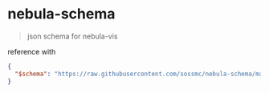 # nebula-schema

> json schema for nebula-vis

reference with

```json
{
  "$schema": "https://raw.githubusercontent.com/sossmc/nebula-schema/master/schema#"
}
```
